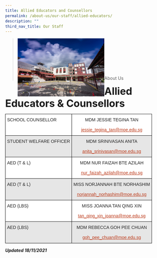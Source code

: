 ```yaml
---
title: Allied Educators and Counsellors
permalink: /about-us/our-staff/allied-educators/
description: ""
third_nav_title: Our Staff
---
```

><img src="/images/Picture-1-min.jpg"  
     style="width:60%"
			align="left"><br><br><br><br><br><br><br>
>About Us

**<font size=6>Allied Educators & Counsellors</font>**

<table style="border-collapse:collapse;border-spacing:0" class="tg"><thead><tr><th style="background-color:#FFF;border-color:black;border-style:solid;border-width:1px;color:#222;font-family:Arial, sans-serif;font-size:14px;font-weight:normal;overflow:hidden;padding:10px 5px;text-align:left;vertical-align:top;word-break:normal">SCHOOL COUNSELLOR</th><th style="background-color:#FFF;border-color:black;border-style:solid;border-width:1px;color:#222;font-family:Arial, sans-serif;font-size:14px;font-weight:normal;overflow:hidden;padding:10px 5px;text-align:center;vertical-align:top;word-break:normal">MDM JESSIE TEGINA TAN<br><br><a href="mailto:jessie_tegina_tan@moe.edu.sg"><span style="text-decoration:underline;color:#BC3A1A;background-color:transparent">jessie_tegina_tan@moe.edu.sg</span></a></th></tr></thead><tbody><tr><td style="background-color:#E6E6E6;border-color:black;border-style:solid;border-width:1px;color:#222;font-family:Arial, sans-serif;font-size:14px;overflow:hidden;padding:10px 5px;text-align:left;vertical-align:top;word-break:normal">STUDENT WELFARE OFFICER</td><td style="background-color:#E6E6E6;border-color:black;border-style:solid;border-width:1px;color:#222;font-family:Arial, sans-serif;font-size:14px;overflow:hidden;padding:10px 5px;text-align:center;vertical-align:top;word-break:normal">MDM SRINIVASAN ANITA<br><br><a href="mailto:anita_srinivasan@moe.edu.sg"><span style="text-decoration:underline;color:#BC3A1A;background-color:transparent">anita_srinivasan@moe.edu.sg</span></a></td></tr><tr><td style="background-color:#FFF;border-color:black;border-style:solid;border-width:1px;color:#222;font-family:Arial, sans-serif;font-size:14px;overflow:hidden;padding:10px 5px;text-align:left;vertical-align:top;word-break:normal">AED (T &amp; L)</td><td style="background-color:#FFF;border-color:black;border-style:solid;border-width:1px;color:#222;font-family:Arial, sans-serif;font-size:14px;overflow:hidden;padding:10px 5px;text-align:center;vertical-align:top;word-break:normal">MDM NUR FAIZAH BTE AZILAH<br><br><a href="mailto:nur_faizah_azilah@moe.edu.sg"><span style="text-decoration:underline;color:#BC3A1A;background-color:transparent">nur_faizah_azilah@moe.edu.sg</span></a></td></tr><tr><td style="background-color:#E6E6E6;border-color:black;border-style:solid;border-width:1px;color:#222;font-family:Arial, sans-serif;font-size:14px;overflow:hidden;padding:10px 5px;text-align:left;vertical-align:top;word-break:normal">AED (T &amp; L)</td><td style="background-color:#E6E6E6;border-color:black;border-style:solid;border-width:1px;color:#222;font-family:Arial, sans-serif;font-size:14px;overflow:hidden;padding:10px 5px;text-align:center;vertical-align:top;word-break:normal">MISS NORJANNAH BTE NORHASHIM<br><br><a href="mailto:norjannah_norhashim@moe.edu.sg"><span style="text-decoration:underline;color:#BC3A1A;background-color:transparent">norjannah_norhashim@moe.edu.sg</span></a></td></tr><tr><td style="background-color:#FFF;border-color:black;border-style:solid;border-width:1px;color:#222;font-family:Arial, sans-serif;font-size:14px;overflow:hidden;padding:10px 5px;text-align:left;vertical-align:top;word-break:normal">AED (LBS)</td><td style="background-color:#FFF;border-color:black;border-style:solid;border-width:1px;color:#222;font-family:Arial, sans-serif;font-size:14px;overflow:hidden;padding:10px 5px;text-align:center;vertical-align:top;word-break:normal">MISS JOANNA TAN QING XIN<br><br><a href="mailto:tan_qing_xin_joanna@moe.edu.sg"><span style="text-decoration:underline;color:#BC3A1A;background-color:transparent">tan_qing_xin_joanna@moe.edu.sg</span></a></td></tr><tr><td style="background-color:#E6E6E6;border-color:black;border-style:solid;border-width:1px;color:#222;font-family:Arial, sans-serif;font-size:14px;overflow:hidden;padding:10px 5px;text-align:left;vertical-align:top;word-break:normal">AED (LBS)</td><td style="background-color:#E6E6E6;border-color:black;border-style:solid;border-width:1px;color:#222;font-family:Arial, sans-serif;font-size:14px;overflow:hidden;padding:10px 5px;text-align:center;vertical-align:top;word-break:normal">MDM REBECCA GOH PEE CHUAN<br><br><a href="mailto:goh_pee_chuan@moe.edu.sg"><span style="text-decoration:underline;color:#BC3A1A;background-color:transparent">goh_pee_chuan@moe.edu.sg</span></a></td></tr></tbody></table>

_**Updated 18/11/2021**_
